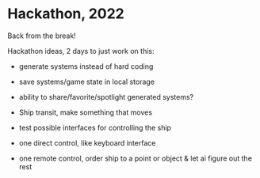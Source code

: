 # Hackathon, 2022

Back from the break!

Hackathon ideas, 2 days to just work on this:
- generate systems instead of hard coding
- save systems/game state in local storage
- ability to share/favorite/spotlight generated systems?

- Ship transit, make something that moves
- test possible interfaces for controlling the ship
- one direct control, like keyboard interface
- one remote control, order ship to a point or object & let ai figure out the rest
